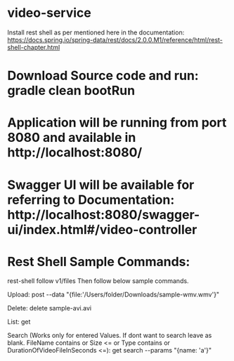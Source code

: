 # video-service
Install rest shell as per mentioned here in the documentation: https://docs.spring.io/spring-data/rest/docs/2.0.0.M1/reference/html/rest-shell-chapter.html
# Download Source code and run: gradle clean bootRun

# Application will be running from port 8080 and available in http://localhost:8080/

# Swagger UI will be available for referring to Documentation: http://localhost:8080/swagger-ui/index.html#/video-controller

# Rest Shell Sample Commands:
rest-shell
follow v1/files
Then follow below sample commands.

  Upload: 
  post --data "{file:'/Users/folder/Downloads/sample-wmv.wmv'}"
  
  Delete: 
  delete sample-avi.avi
  
  List: 
  get
  
  Search (Works only for entered Values. If dont want to search leave as blank. 
  FileName contains or Size <= or Type contains or DurationOfVideoFileInSeconds <=): 
  get search --params "{name: 'a'}"
  
  

